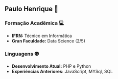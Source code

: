 ## Paulo Henrique :penguin:

### Formação Acadêmica :computer:
- **IFRN:** Técnico em Informática
- **Gran Faculdade:** Data Science (2/5)

### Linguagens :alien:
- **Desenvolvimento Atual:** PHP e Python
- **Experiências Anteriores:** JavaScript, MYSql, SQL

